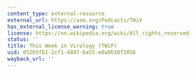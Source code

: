 ```yaml
---
content_type: external-resource
external_url: https://asm.org/Podcasts/TWiV
has_external_license_warning: true
license: https://en.wikipedia.org/wiki/All_rights_reserved
status: ''
title: This Week in Virology (TWiP)
uid: 052b5fb1-2cf1-4847-ba55-e0a0b10f2056
wayback_url: ''
---
```

